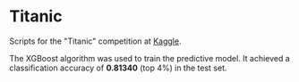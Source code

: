 # Titanic

Scripts for the "Titanic" competition at [Kaggle](https://www.kaggle.com/c/titanic).

The XGBoost algorithm was used to train the predictive model. It achieved a classification accuracy of **0.81340** (top 4%) in the test set.
